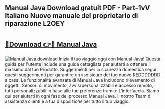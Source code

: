 ## Manual Java Download gratuit PDF - Part-1vV Italiano Nuovo manuale del proprietario di riparazione L2OEY

# <h2><a href="http://dfb245.blite.top/?on=Manual+Java">🔗Download 👉🔴 Manual Java</a></h2>

[![Manual Java download](https://i.imgur.com/lujVjoI.png)](http://dfb245.blite.top/?on=Manual+Java)
Inizia il tuo viaggio oggi con Manual Java! Questa guida per l'utente include una guida dettagliata per aiutarti a ottenere il massimo dal tuo Prodotto. Suggerimenti per la sicurezza domestica segui questi suggerimenti per garantire un uso sicuro del tuo nuovo REDDDDDDD a casa. Le funzionalità avanzate di Manual Java includono rilevamento di oggetti, Sensori di movimento, avvisi personalizzabili e accesso remoto, tutti personalizzabili in base alle tue preferenze tramite L'interfaccia. Siamo qui per aiutarti in ogni fase del processo Manual Java. Il nostro Team di assistenza clienti è a tua disposizione per tutto il tuo viaggio.

